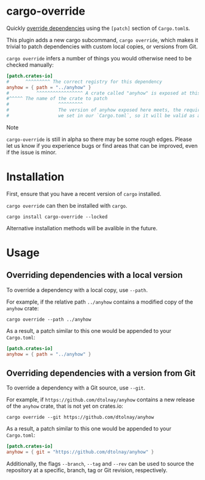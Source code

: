# cargo-override

Quickly [override dependencies](https://doc.rust-lang.org/cargo/reference/overriding-dependencies.html) using the `[patch]` section of `Cargo.toml`s.

This plugin adds a new cargo subcommand, `cargo override`, which makes it trivial to patch dependencies with custom local copies, or versions from Git.

`cargo override` infers a number of things you would otherwise need to be checked manually:

```toml
[patch.crates-io]
#      ^^^^^^^^^ The correct registry for this dependency
anyhow = { path = "../anyhow" }
#          ^^^^^^^^^^^^^^^^^ A crate called "anyhow" is exposed at this source
#^^^^^ The name of the crate to patch
#                  ^^^^^^^^^
#                  The version of anyhow exposed here meets, the requirement
#                  we set in our `Cargo.toml`, so it will be valid as a patch
```

> [!NOTE]  
> `cargo-override` is still in alpha so there may be some rough edges.
> Please let us know if you experience bugs or find areas that can be improved, even if the issue is minor.

# Installation

First, ensure that you have a recent version of `cargo` installed.

`cargo override` can then be installed with `cargo`.

```
cargo install cargo-override --locked
```

Alternative installation methods will be avalible in the future.

# Usage

## Overriding dependencies with a local version

To override a dependency with a local copy, use `--path`.

For example, if the relative path `../anyhow` contains a modified copy of the `anyhow` crate:
```
cargo override --path ../anyhow
```

As a result, a patch similar to this one would be appended to your `Cargo.toml`:

```toml
[patch.crates-io]
anyhow = { path = "../anyhow" }
```

## Overriding dependencies with a version from Git

To override a dependency with a Git source, use `--git`.

For example, if `https://github.com/dtolnay/anyhow` contains a new release of the `anyhow` crate,
that is not yet on crates.io:

```
cargo override --git https://github.com/dtolnay/anyhow
```

As a result, a patch similar to this one would be appended to your `Cargo.toml`:

```toml
[patch.crates-io]
anyhow = { git = "https://github.com/dtolnay/anyhow" }
```

Additionally, the flags `--branch`, `--tag` and `--rev` can be used to source the repository at a specific, branch, tag or Git revision, respectively.

